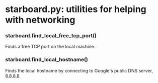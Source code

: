 # starboard.py: utilities for helping with networking

### starboard.find_local_free_tcp_port()

Finds a free TCP port on the local machine.

### starboard.find_local_hostname()

Finds the local hostname by connecting to Google's public DNS
server, 8.8.8.8. 


